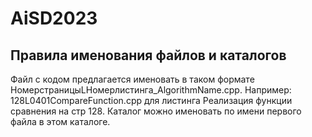 # AiSD2023
## Правила именования файлов и каталогов
Файл с кодом предлагается именовать в таком формате НомерстраницыLНомерлистинга_AlgorithmName.срр.
Например: 128L0401CompareFunction.cpp для листинга Реализация функции сравнения на стр 128.
Каталог можно именовать по имени первого файла в этом каталоге.
